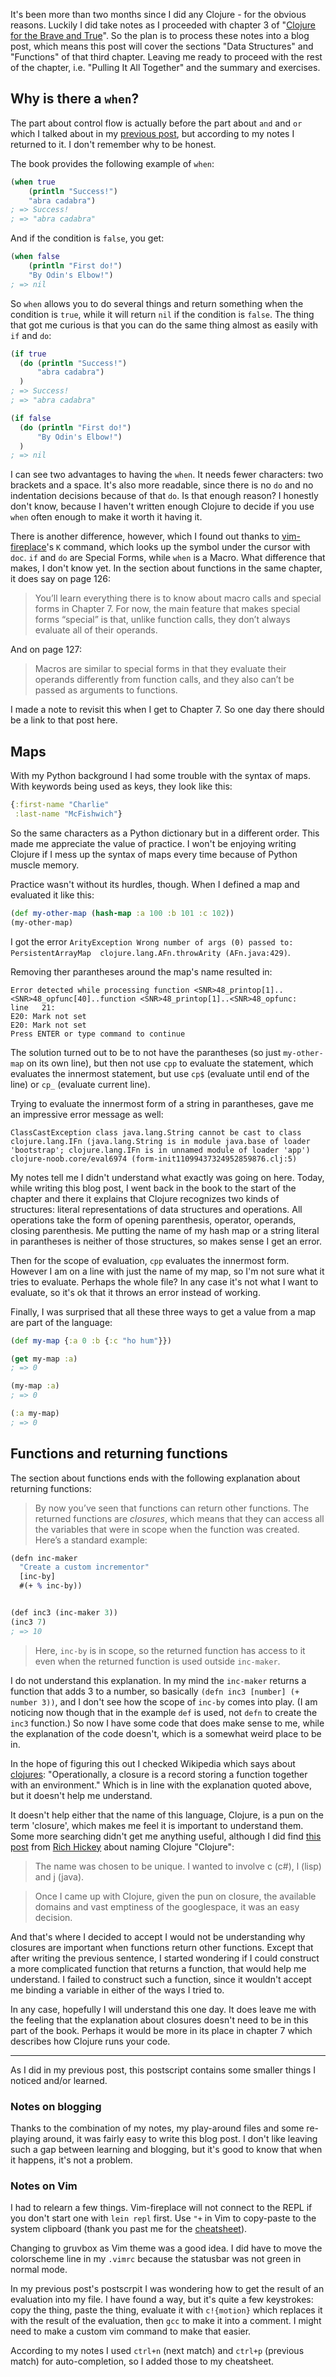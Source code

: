 <!--
.. title: (clj 4) Learning about when, maps and closures
.. slug: clj4-learning-when-maps-closures
.. date: 2020-07-31 22:25:15 UTC+02:00
.. tags: clojure, programming, brave clojure
.. category: clojure
.. link: 
.. description:
.. type: text
-->

It's been more than two months since I did any Clojure - for the obvious reasons. Luckily I did take notes as I proceeded with chapter 3 of "[Clojure for the Brave and True](https://www.braveclojure.com/)". So the plan is to process these notes into a blog post, which means this post will cover the sections "Data Structures" and "Functions" of that third chapter. Leaving me ready to proceed with the rest of the chapter, i.e. "Pulling It All Together" and the summary and exercises.


## Why is there a `when`?
The part about control flow is actually before the part about `and` and `or` which I talked about in my [previous post](/blog/clj3-and-or-being-weird), but according to my notes I returned to it. I don't remember why to be honest.

The book provides the following example of `when`:
```clojure
(when true
	(println "Success!")
	"abra cadabra")
; => Success!
; => "abra cadabra"
```

<!-- TEASER_END -->

And if the condition is `false`, you get:
```clojure
(when false
	(println "First do!")
	"By Odin's Elbow!")
; => nil
```

So `when` allows you to do several things and return something when the condition is `true`, while it will return `nil` if the condition is `false`. The thing that got me curious is that you can do the same thing almost as easily with `if` and `do`:
```clojure
(if true
  (do (println "Success!")
      "abra cadabra")
  )
; => Success!
; => "abra cadabra"

(if false
  (do (println "First do!")
      "By Odin's Elbow!")
  )
; => nil
```

I can see two advantages to having the `when`. It needs fewer characters: two brackets and a space. It's also more readable, since there is no `do` and no indentation decisions because of that `do`. Is that enough reason? I honestly don't know, because I haven't written enough Clojure to decide if you use `when` often enough to make it worth it having it.

There is another difference, however, which I found out thanks to [vim-fireplace](https://github.com/tpope/vim-fireplace)'s `K` command, which looks up the symbol under the cursor with `doc`. `if` and `do` are Special Forms, while `when` is a Macro. What difference that makes, I don't know yet. In the section about functions in the same chapter, it does say on page 126:
> You’ll learn everything there is to know about macro calls and special forms in Chapter 7. For now, the main feature that makes special forms “special” is that, unlike function calls, they don’t always evaluate all of their operands.

And on page 127:
> Macros are similar to special forms in that they evaluate their operands differently from function calls, and they also can’t be passed as arguments to functions.

I made a note to revisit this when I get to Chapter 7. So one day there should be a link to that post here.


## Maps
With my Python background I had some trouble with the syntax of maps. With keywords being used as keys, they look like this:
```clojure
{:first-name "Charlie"
 :last-name "McFishwich"}
```
So the same characters as a Python dictionary but in a different order. This made me appreciate the value of practice. I won't be enjoying writing Clojure if I mess up the syntax of maps every time because of Python muscle memory.

Practice wasn't without its hurdles, though. When I defined a map and evaluated it like this:
```clojure
(def my-other-map (hash-map :a 100 :b 101 :c 102))
(my-other-map)
```
I got the error `ArityException Wrong number of args (0) passed to: PersistentArrayMap  clojure.lang.AFn.throwArity (AFn.java:429)`. 

Removing ther parantheses around the map's name resulted in:
```text
Error detected while processing function <SNR>48_printop[1]..<SNR>48_opfunc[40]..function <SNR>48_printop[1]..<SNR>48_opfunc:
line   21:
E20: Mark not set
E20: Mark not set
Press ENTER or type command to continue
```

The solution turned out to be to not have the parantheses (so just `my-other-map` on its own line), but then not use `cpp` to evaluate the statement, which evaluates the innermost statement, but use `cp$` (evaluate until end of the line) or `cp_` (evaluate current line).

Trying to evaluate the innermost form of a string in parantheses, gave me an impressive error message as well:
```text
ClassCastException class java.lang.String cannot be cast to class clojure.lang.IFn (java.lang.String is in module java.base of loader 'bootstrap'; clojure.lang.IFn is in unnamed module of loader 'app')  clojure-noob.core/eval6974 (form-init11099437324952859876.clj:5)
```

My notes tell me I didn't understand what exactly was going on here. Today, while writing this blog post, I went back in the book to the start of the chapter and there it explains that Clojure recognizes two kinds of structures: literal representations of data structures and operations. All operations take the form of opening parenthesis, operator, operands, closing parenthesis. Me putting the name of my hash map or a string literal in parantheses is neither of those structures, so makes sense I get an error.

Then for the scope of evaluation, `cpp` evaluates the innermost form. However I am on a line with just the name of my map, so I'm not sure what it tries to evaluate. Perhaps the whole file? In any case it's not what I want to evaluate, so it's ok that it throws an error instead of working.

Finally, I was surprised that all these three ways to get a value from a map are part of the language:
```clojure
(def my-map {:a 0 :b {:c "ho hum"}})

(get my-map :a)
; => 0

(my-map :a)
; => 0

(:a my-map)
; => 0
```

## Functions and returning functions
The section about functions ends with the following explanation about returning functions:
>By now you’ve seen that functions can return other functions. The returned functions are _closures_, which means that they can access all the variables that were in scope when the function was created. Here’s a standard example:

```clojure
(defn inc-maker
  "Create a custom incrementor"
  [inc-by]
  #(+ % inc-by))


(def inc3 (inc-maker 3))
(inc3 7)
; => 10
```

> Here, `inc-by` is in scope, so the returned function has access to it even when the returned function is used outside `inc-maker`.

I do not understand this explanation. In my mind the `inc-maker` returns a function that adds 3 to a number, so basically `(defn inc3 [number] (+ number 3))`, and I don't see how the scope of `inc-by` comes into play. (I am noticing now though that in the example `def` is used, not `defn` to create the `inc3` function.) So now I have some code that does make sense to me, while the explanation of the code doesn't, which is a somewhat weird place to be in.

In the hope of figuring this out I checked Wikipedia which says about [clojures](https://en.wikipedia.org/wiki/Closure_(computer_programming)): "Operationally, a closure is a record storing a function together with an environment." Which is in line with the explanation quoted above, but it doesn't help me understand.

It doesn't help either that the name of this language, Clojure, is a pun on the term 'closure', which makes me feel it is important to understand them. Some more searching didn't get me anything useful, although I did find [this post](https://groups.google.com/forum/#!msg/clojure/4uDxeOS8pwY/UHiYp7p1a3YJ) from [Rich Hickey](https://twitter.com/richhickey) about naming Clojure "Clojure":
> The name was chosen to be unique. I wanted to involve c (c#), l (lisp)
and j (java).

> Once I came up with Clojure, given the pun on closure, the available
domains and vast emptiness of the googlespace, it was an easy
decision.

And that's where I decided to accept I would not be understanding why closures are important when functions return other functions. Except that after writing the previous sentence, I started wondering if I could construct a more complicated function that returns a function, that would help me understand. I failed to construct such a function, since it wouldn't accept me binding a variable in either of the ways I tried to.

In any case, hopefully I will understand this one day. It does leave me with the feeling that the explanation about closures doesn't need to be in this part of the book. Perhaps it would be more in its place in chapter 7 which describes how Clojure runs your code.

---

As I did in my previous post, this postscript contains some smaller things I noticed and/or learned.

### Notes on blogging
Thanks to the combination of my notes, my play-around files and some re-playing around, it was fairly easy to write this blog post. I don't like leaving such a gap between learning and blogging, but it's good to know that when it happens, it's not a problem.

### Notes on Vim
I had to relearn a few things. Vim-fireplace will not connect to the REPL if you don't start one with `lein repl` first. Use `"+` in Vim to copy-paste to the system clipboard (thank you past me for the [cheatsheet]((/my-projects/clojure-vim-cheatsheet))).

Changing to gruvbox as Vim theme was a good idea. I did have to move the colorscheme line in my `.vimrc` because the statusbar was not green in normal mode.

In my previous post's postscrpit I was wondering how to get the result of an evaluation into my file. I have found a way, but it's quite a few keystrokes: copy the thing, paste the thing, evaluate it with `c!{motion}` which replaces it with the result of the evaluation, then `gcc` to make it into a comment. I might need to make a custom vim command to make that easier.

According to my notes I used `ctrl+n` (next match) and `ctrl+p` (previous match) for auto-completion, so I added those to my cheatsheet.

